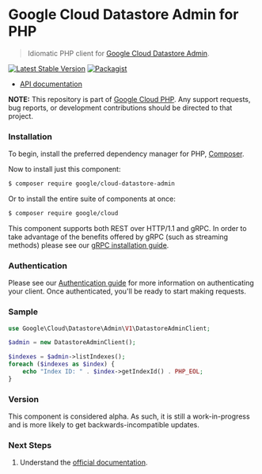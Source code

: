 # Google Cloud Datastore Admin for PHP

> Idiomatic PHP client for [Google Cloud Datastore Admin](https://cloud.google.com/datastore).

[![Latest Stable Version](https://poser.pugx.org/google/cloud-datastore-admin/v/stable)](https://packagist.org/packages/google/cloud-datastore-admin) [![Packagist](https://img.shields.io/packagist/dm/google/cloud-datastore-admin.svg)](https://packagist.org/packages/google/cloud-datastore-admin)

* [API documentation](http://googleapis.github.io/google-cloud-php/#/docs/cloud-datastore-admin/latest/datastoreadmin/readme)

**NOTE:** This repository is part of [Google Cloud PHP](https://github.com/googleapis/google-cloud-php). Any
support requests, bug reports, or development contributions should be directed to
that project.

### Installation

To begin, install the preferred dependency manager for PHP, [Composer](https://getcomposer.org/).

Now to install just this component:

```sh
$ composer require google/cloud-datastore-admin
```

Or to install the entire suite of components at once:

```sh
$ composer require google/cloud
```

This component supports both REST over HTTP/1.1 and gRPC. In order to take advantage of the benefits offered by gRPC (such as streaming methods)
please see our [gRPC installation guide](https://cloud.google.com/php/grpc).

### Authentication

Please see our [Authentication guide](https://github.com/googleapis/google-cloud-php/blob/master/AUTHENTICATION.md) for more information
on authenticating your client. Once authenticated, you'll be ready to start making requests.

### Sample

```php
use Google\Cloud\Datastore\Admin\V1\DatastoreAdminClient;

$admin = new DatastoreAdminClient();

$indexes = $admin->listIndexes();
foreach ($indexes as $index) {
    echo "Index ID: " . $index->getIndexId() . PHP_EOL;
}
```

### Version

This component is considered alpha. As such, it is still a work-in-progress and is more likely to get backwards-incompatible updates.

### Next Steps

1. Understand the [official documentation](https://cloud.google.com/datastore/docs).
